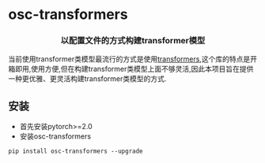 # osc-transformers

<h3 align="center">
    <p>以配置文件的方式构建transformer模型</p>
</h3>

当前使用transformer类模型最流行的方式是使用[transformers](https://github.com/huggingface/transformers),这个库的特点是开箱即用,使用方便,但在构建transformer类模型上面不够灵活,因此本项目旨在提供一种更优雅、更灵活构建transformer类模型的方式.



## 安装

- 首先安装pytorch>=2.0
- 安装osc-transformers
```shell
pip install osc-transformers --upgrade
```
